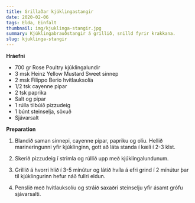 ```yaml
---
title: Grillaðar kjúklingastangir
date: 2020-02-06
tags: Elda, Einfalt
thumbnail: img/kjuklinga-stangir.jpg
summary: Kjúklingabrauðstangir á grillið, snilld fyrir krakkana.
slug: kjuklinga-stangir
---
```


__Hráefni__

+ 700 gr Rose Poultry kjúklingalundir
+ 3 msk Heinz Yellow Mustard Sweet sinnep
+ 2 msk Filippo Berio hvítlauksolía
+ 1/2 tsk cayenne pipar
+ 2 tsk paprika
+ Salt og pipar
+ 1 rúlla tilbúið pizzudeig
+ 1 búnt steinselja, söxuð
+ Sjávarsalt

__Preparation__

1. Blandið saman sinnepi, cayenne pipar, papriku og olíu. Hellið marineringunni yfir kjúklinginn, gott að láta standa í kæli í 2-3 klst.

2. Skerið pizzudeig í strimla og rúllið upp með kjúklingalundunum.

3. Grillið á hvorri hlið í 3-5 mínútur og látið hvíla á efri grind í 2 mínútur þar til kjúklingurinn hefur náð fullri eldun.

4. Penslið með hvítlauksolíu og stráið saxaðri steinselju yfir ásamt grófu sjávarsalti.